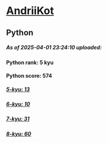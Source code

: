 # [AndriiKot](https://www.codewars.com/users/AndriiKot) 
## Python

##### As of 2025-04-01 23:24:10 uploaded:

#### Python rank: 5 kyu

#### Python score: 574

##### [5-kyu: 13](https://github.com/AndriiKot/Python__CodeWars/tree/main/kyu-5)

##### [6-kyu: 10](https://github.com/AndriiKot/Python__CodeWars/tree/main/kyu-6)

##### [7-kyu: 31](https://github.com/AndriiKot/Python__CodeWars/tree/main/kyu-7)

##### [8-kyu: 60](https://github.com/AndriiKot/Python__CodeWars/tree/main/kyu-8)

